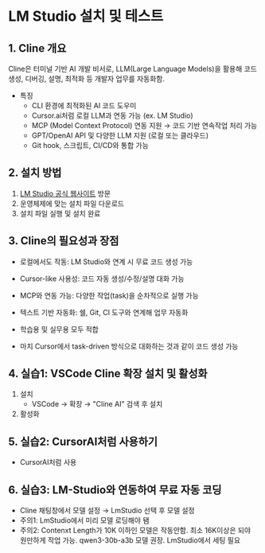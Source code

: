 # LM Studio 설치 및 테스트

## 1. Cline 개요  
Cline은 터미널 기반 AI 개발 비서로, LLM(Large Language Models)을 활용해 코드 생성, 디버깅, 설명, 최적화 등 개발자 업무를 자동화함.

* 특징
    - CLI 환경에 최적화된 AI 코드 도우미
    - Cursor.ai처럼 로컬 LLM과 연동 가능 (ex. LM Studio)
    - MCP (Model Context Protocol) 연동 지원 → 코드 기반 연속작업 처리 가능
    - GPT/OpenAI API 및 다양한 LLM 지원 (로컬 또는 클라우드)
    - Git hook, 스크립트, CI/CD와 통합 가능

## 2. 설치 방법
1. [LM Studio 공식 웹사이트](https://lmstudio.ai) 방문
2. 운영체제에 맞는 설치 파일 다운로드
3. 설치 파일 실행 및 설치 완료

## 3. Cline의 필요성과 장점
* 로컬에서도 작동: LM Studio와 연계 시 무료 코드 생성 가능
* Cursor-like 사용성: 코드 자동 생성/수정/설명 대화 가능
* MCP와 연동 가능: 다양한 작업(task)을 순차적으로 실행 가능
* 텍스트 기반 자동화: 쉘, Git, CI 도구와 연계해 업무 자동화
* 학습용 및 실무용 모두 적합

* 마치 Cursor에서 task-driven 방식으로 대화하는 것과 같이 코드 생성 가능
## 4. 실습1: VSCode Cline 확장 설치 및 활성화
1. 설치
   * VSCode → 확장 → "Cline AI" 검색 후 설치
2. 활성화

## 5. 실습2: CursorAI처럼 사용하기
* CursorAI처럼 사용

## 6. 실습3: LM-Studio와 연동하여 무료 자동 코딩
* Cline 채팅창에서 모델 설정 → LmStudio 선택 후 모델 설정
* 주의1: LmStudio에서 미리 모델 로딩해야 됌
* 주의2: Contenxt Length가 10K 이하인 모델은 작동안함. 최소 16K이상은 되야 원만하게 작업 가능.
  qwen3-30b-a3b 모델 권장. LmStudio에서 세팅 필요

